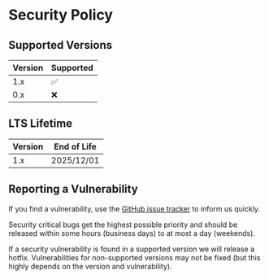 # Security Policy

## Supported Versions

| Version | Supported          |
| ------- | ------------------ |
| 1.x     | :white_check_mark: |
| 0.x     | :x:                |

## LTS Lifetime

| Version | End of Life |
| ------- | ----------- |
| 1.x     | 2025/12/01  |

## Reporting a Vulnerability

If you find a vulnerability, use the [GitHub issue tracker](https://github.com/smapiot/piral/issues) to inform us quickly.

Security critical bugs get the highest possible priority and should be released within some hours (business days) to at most a day (weekends).

If a security vulnerability is found in a supported version we will release a hotfix. Vulnerabilities for non-supported versions may not be fixed (but this highly depends on the version and vulnerability).
